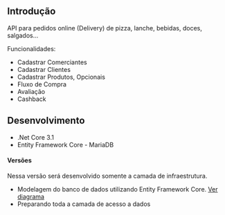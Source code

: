 ## Introdução

API para pedidos online (Delivery) de pizza, lanche, bebidas, doces, salgados...

Funcionalidades:

* Cadastrar Comerciantes
* Cadastrar Clientes
* Cadastrar Produtos, Opcionais
* Fluxo de Compra
* Avaliação
* Cashback

## Desenvolvimento

* .Net Core 3.1
* Entity Framework Core - MariaDB

#### Versões

Nessa versão será desenvolvido somente a camada de infraestrutura.
* Modelagem do banco de dados utilizando Entity Framework Core. [Ver diagrama](/docs/diagram.png)
* Preparando toda a camada de acesso a dados
